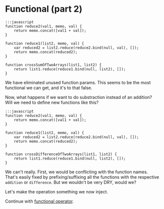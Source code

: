 # Functional (part 2)

```
:::javascript
function reduce2(val1, memo, val) {
    return memo.concat([val1 + val]);
}

function reduce1(list2, memo, val) {
    var reduced2 = list2.reduce(reduce2.bind(null, val), []);
    return memo.concat(reduced2);
}

function crossSumOfTwoArrays(list1, list2) {
    return list1.reduce(reduce1.bind(null, list2), []);
}
```

We have eliminated unused function params. This seems to be the most functional
we can get, and it's to that false.

Now, what happens if we want to do substraction instead of an addition? Will we
need to define new functions like this?

```
:::javascript
function reduce2(val1, memo, val) {
    return memo.concat([val1 + val]);
}

function reduce1(list2, memo, val) {
    var reduced2 = list2.reduce(reduce2.bind(null, val), []);
    return memo.concat(reduced2);
}

function crossDifferenceOfTwoArrays(list1, list2) {
    return list1.reduce(reduce1.bind(null, list2), []);
}
```

We can't really. First, we would be conflicting with the function names. That's
easily fixed by prefixing/suffixing all the functions with the respective
`addition` or `difference`. But we wouldn't be very DRY, would we?

Let's make the operation something we now inject.

Continue with [functional operator](10-operator.md).

